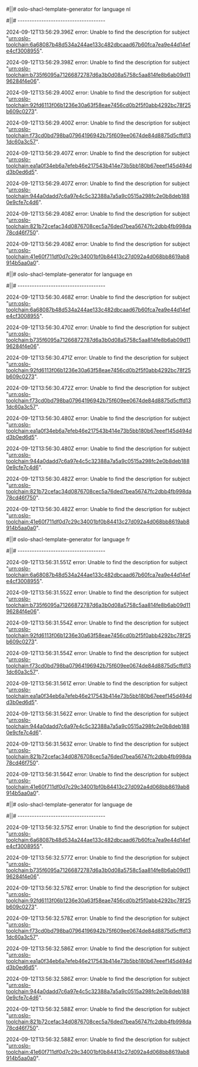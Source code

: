 #||# oslo-shacl-template-generator for language nl  

#||# -------------------------------------  

2024-09-12T13:56:29.396Z error: Unable to find the description for subject "[urn:oslo-toolchain:6a68087b48d534a244ae133c482dbcaad67b60fca7ea9e44d14efe4cf3008955](all-DoelgerichtDigitaalTransformeren-ap.jsonld#L8035)".

2024-09-12T13:56:29.398Z error: Unable to find the description for subject "[urn:oslo-toolchain:b735f6095a71266872787d6a3b0d08a5758c5aa814fe8b6ab09d1196284f4e06](all-DoelgerichtDigitaalTransformeren-ap.jsonld#L8054)".

2024-09-12T13:56:29.400Z error: Unable to find the description for subject "[urn:oslo-toolchain:92fd6113f06b1236e30a63f58eae7456cd0b2f5f0abb4292bc78f25b609c0273](all-DoelgerichtDigitaalTransformeren-ap.jsonld#L8319)".

2024-09-12T13:56:29.400Z error: Unable to find the description for subject "[urn:oslo-toolchain:f73cd0bd798ba07964196942b75f609ee0674de84d8875d5cffd131dc60a3c57](all-DoelgerichtDigitaalTransformeren-ap.jsonld#L8338)".

2024-09-12T13:56:29.407Z error: Unable to find the description for subject "[urn:oslo-toolchain:ea1a0f34eb6a7efeb46e217543b414e73b5bb180b67eeef145d494dd3b0ed6d5](all-DoelgerichtDigitaalTransformeren-ap.jsonld#L9714)".

2024-09-12T13:56:29.407Z error: Unable to find the description for subject "[urn:oslo-toolchain:944a0dadd7c6a97e4c5c32388a7a5a9c0515a298fc2e0b8deb1880e9cfe7c4d6](all-DoelgerichtDigitaalTransformeren-ap.jsonld#L9733)".

2024-09-12T13:56:29.408Z error: Unable to find the description for subject "[urn:oslo-toolchain:821b72cefac34d0876708cec5a76ded7bea56747fc2dbb4fb998da78cd46f750](all-DoelgerichtDigitaalTransformeren-ap.jsonld#L10053)".

2024-09-12T13:56:29.408Z error: Unable to find the description for subject "[urn:oslo-toolchain:41e60f711df0d7c29c34001bf0b84413c27d092a4d068bb8619ab8914b5aa0a0](all-DoelgerichtDigitaalTransformeren-ap.jsonld#L10072)".

#||# oslo-shacl-template-generator for language en  

#||# -------------------------------------  

2024-09-12T13:56:30.468Z error: Unable to find the description for subject "[urn:oslo-toolchain:6a68087b48d534a244ae133c482dbcaad67b60fca7ea9e44d14efe4cf3008955](all-DoelgerichtDigitaalTransformeren-ap.jsonld#L8035)".

2024-09-12T13:56:30.470Z error: Unable to find the description for subject "[urn:oslo-toolchain:b735f6095a71266872787d6a3b0d08a5758c5aa814fe8b6ab09d1196284f4e06](all-DoelgerichtDigitaalTransformeren-ap.jsonld#L8054)".

2024-09-12T13:56:30.471Z error: Unable to find the description for subject "[urn:oslo-toolchain:92fd6113f06b1236e30a63f58eae7456cd0b2f5f0abb4292bc78f25b609c0273](all-DoelgerichtDigitaalTransformeren-ap.jsonld#L8319)".

2024-09-12T13:56:30.472Z error: Unable to find the description for subject "[urn:oslo-toolchain:f73cd0bd798ba07964196942b75f609ee0674de84d8875d5cffd131dc60a3c57](all-DoelgerichtDigitaalTransformeren-ap.jsonld#L8338)".

2024-09-12T13:56:30.480Z error: Unable to find the description for subject "[urn:oslo-toolchain:ea1a0f34eb6a7efeb46e217543b414e73b5bb180b67eeef145d494dd3b0ed6d5](all-DoelgerichtDigitaalTransformeren-ap.jsonld#L9714)".

2024-09-12T13:56:30.480Z error: Unable to find the description for subject "[urn:oslo-toolchain:944a0dadd7c6a97e4c5c32388a7a5a9c0515a298fc2e0b8deb1880e9cfe7c4d6](all-DoelgerichtDigitaalTransformeren-ap.jsonld#L9733)".

2024-09-12T13:56:30.482Z error: Unable to find the description for subject "[urn:oslo-toolchain:821b72cefac34d0876708cec5a76ded7bea56747fc2dbb4fb998da78cd46f750](all-DoelgerichtDigitaalTransformeren-ap.jsonld#L10053)".

2024-09-12T13:56:30.482Z error: Unable to find the description for subject "[urn:oslo-toolchain:41e60f711df0d7c29c34001bf0b84413c27d092a4d068bb8619ab8914b5aa0a0](all-DoelgerichtDigitaalTransformeren-ap.jsonld#L10072)".

#||# oslo-shacl-template-generator for language fr  

#||# -------------------------------------  

2024-09-12T13:56:31.551Z error: Unable to find the description for subject "[urn:oslo-toolchain:6a68087b48d534a244ae133c482dbcaad67b60fca7ea9e44d14efe4cf3008955](all-DoelgerichtDigitaalTransformeren-ap.jsonld#L8035)".

2024-09-12T13:56:31.552Z error: Unable to find the description for subject "[urn:oslo-toolchain:b735f6095a71266872787d6a3b0d08a5758c5aa814fe8b6ab09d1196284f4e06](all-DoelgerichtDigitaalTransformeren-ap.jsonld#L8054)".

2024-09-12T13:56:31.554Z error: Unable to find the description for subject "[urn:oslo-toolchain:92fd6113f06b1236e30a63f58eae7456cd0b2f5f0abb4292bc78f25b609c0273](all-DoelgerichtDigitaalTransformeren-ap.jsonld#L8319)".

2024-09-12T13:56:31.554Z error: Unable to find the description for subject "[urn:oslo-toolchain:f73cd0bd798ba07964196942b75f609ee0674de84d8875d5cffd131dc60a3c57](all-DoelgerichtDigitaalTransformeren-ap.jsonld#L8338)".

2024-09-12T13:56:31.561Z error: Unable to find the description for subject "[urn:oslo-toolchain:ea1a0f34eb6a7efeb46e217543b414e73b5bb180b67eeef145d494dd3b0ed6d5](all-DoelgerichtDigitaalTransformeren-ap.jsonld#L9714)".

2024-09-12T13:56:31.562Z error: Unable to find the description for subject "[urn:oslo-toolchain:944a0dadd7c6a97e4c5c32388a7a5a9c0515a298fc2e0b8deb1880e9cfe7c4d6](all-DoelgerichtDigitaalTransformeren-ap.jsonld#L9733)".

2024-09-12T13:56:31.563Z error: Unable to find the description for subject "[urn:oslo-toolchain:821b72cefac34d0876708cec5a76ded7bea56747fc2dbb4fb998da78cd46f750](all-DoelgerichtDigitaalTransformeren-ap.jsonld#L10053)".

2024-09-12T13:56:31.564Z error: Unable to find the description for subject "[urn:oslo-toolchain:41e60f711df0d7c29c34001bf0b84413c27d092a4d068bb8619ab8914b5aa0a0](all-DoelgerichtDigitaalTransformeren-ap.jsonld#L10072)".

#||# oslo-shacl-template-generator for language de  

#||# -------------------------------------  

2024-09-12T13:56:32.575Z error: Unable to find the description for subject "[urn:oslo-toolchain:6a68087b48d534a244ae133c482dbcaad67b60fca7ea9e44d14efe4cf3008955](all-DoelgerichtDigitaalTransformeren-ap.jsonld#L8035)".

2024-09-12T13:56:32.577Z error: Unable to find the description for subject "[urn:oslo-toolchain:b735f6095a71266872787d6a3b0d08a5758c5aa814fe8b6ab09d1196284f4e06](all-DoelgerichtDigitaalTransformeren-ap.jsonld#L8054)".

2024-09-12T13:56:32.578Z error: Unable to find the description for subject "[urn:oslo-toolchain:92fd6113f06b1236e30a63f58eae7456cd0b2f5f0abb4292bc78f25b609c0273](all-DoelgerichtDigitaalTransformeren-ap.jsonld#L8319)".

2024-09-12T13:56:32.578Z error: Unable to find the description for subject "[urn:oslo-toolchain:f73cd0bd798ba07964196942b75f609ee0674de84d8875d5cffd131dc60a3c57](all-DoelgerichtDigitaalTransformeren-ap.jsonld#L8338)".

2024-09-12T13:56:32.586Z error: Unable to find the description for subject "[urn:oslo-toolchain:ea1a0f34eb6a7efeb46e217543b414e73b5bb180b67eeef145d494dd3b0ed6d5](all-DoelgerichtDigitaalTransformeren-ap.jsonld#L9714)".

2024-09-12T13:56:32.586Z error: Unable to find the description for subject "[urn:oslo-toolchain:944a0dadd7c6a97e4c5c32388a7a5a9c0515a298fc2e0b8deb1880e9cfe7c4d6](all-DoelgerichtDigitaalTransformeren-ap.jsonld#L9733)".

2024-09-12T13:56:32.588Z error: Unable to find the description for subject "[urn:oslo-toolchain:821b72cefac34d0876708cec5a76ded7bea56747fc2dbb4fb998da78cd46f750](all-DoelgerichtDigitaalTransformeren-ap.jsonld#L10053)".

2024-09-12T13:56:32.588Z error: Unable to find the description for subject "[urn:oslo-toolchain:41e60f711df0d7c29c34001bf0b84413c27d092a4d068bb8619ab8914b5aa0a0](all-DoelgerichtDigitaalTransformeren-ap.jsonld#L10072)".

